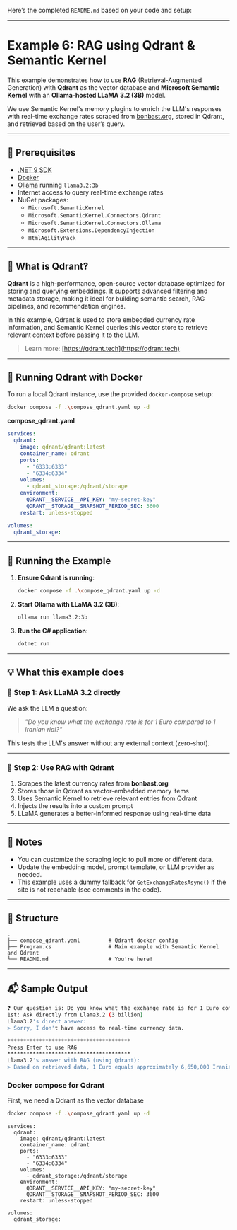 Here’s the completed `README.md` based on your code and setup:

---

# Example 6: RAG using Qdrant & Semantic Kernel

This example demonstrates how to use **RAG** (Retrieval-Augmented Generation) with **Qdrant** as the vector database and **Microsoft Semantic Kernel** with an **Ollama-hosted LLaMA 3.2 (3B)** model.

We use Semantic Kernel's memory plugins to enrich the LLM's responses with real-time exchange rates scraped from [bonbast.org](https://bonbast.org), stored in Qdrant, and retrieved based on the user’s query.

---

## 🔧 Prerequisites

- [.NET 9 SDK](https://dotnet.microsoft.com/en-us/download)
- [Docker](https://www.docker.com/)
- [Ollama](https://ollama.com/) running `llama3.2:3b`
- Internet access to query real-time exchange rates
- NuGet packages:
  - `Microsoft.SemanticKernel`
  - `Microsoft.SemanticKernel.Connectors.Qdrant`
  - `Microsoft.SemanticKernel.Connectors.Ollama`
  - `Microsoft.Extensions.DependencyInjection`
  - `HtmlAgilityPack`

---

## 🧠 What is Qdrant?

**Qdrant** is a high-performance, open-source vector database optimized for storing and querying embeddings. It supports advanced filtering and metadata storage, making it ideal for building semantic search, RAG pipelines, and recommendation engines.

In this example, Qdrant is used to store embedded currency rate information, and Semantic Kernel queries this vector store to retrieve relevant context before passing it to the LLM.

> Learn more: [https://qdrant.tech](https://qdrant.tech)

---

## 🐳 Running Qdrant with Docker

To run a local Qdrant instance, use the provided `docker-compose` setup:

```bash
docker compose -f .\compose_qdrant.yaml up -d
```

**compose_qdrant.yaml**
```yaml
services:
  qdrant:
    image: qdrant/qdrant:latest
    container_name: qdrant
    ports:
      - "6333:6333"
      - "6334:6334"
    volumes:
      - qdrant_storage:/qdrant/storage
    environment:
      QDRANT__SERVICE__API_KEY: "my-secret-key" 
      QDRANT__STORAGE__SNAPSHOT_PERIOD_SEC: 3600
    restart: unless-stopped

volumes:
  qdrant_storage:
```

---

## 🚀 Running the Example

1. **Ensure Qdrant is running**:
   ```bash
   docker compose -f .\compose_qdrant.yaml up -d
   ```

2. **Start Ollama with LLaMA 3.2 (3B)**:
   ```bash
   ollama run llama3.2:3b
   ```

3. **Run the C# application**:
   ```bash
   dotnet run
   ```

---

## 💡 What this example does

### 🔹 Step 1: Ask LLaMA 3.2 directly
We ask the LLM a question:
> _"Do you know what the exchange rate is for 1 Euro compared to 1 Iranian rial?"_

This tests the LLM's answer without any external context (zero-shot).

---

### 🔹 Step 2: Use RAG with Qdrant
1. Scrapes the latest currency rates from **bonbast.org**
2. Stores those in Qdrant as vector-embedded memory items
3. Uses Semantic Kernel to retrieve relevant entries from Qdrant
4. Injects the results into a custom prompt
5. LLaMA generates a better-informed response using real-time data

---

## 📎 Notes

- You can customize the scraping logic to pull more or different data.
- Update the embedding model, prompt template, or LLM provider as needed.
- This example uses a dummy fallback for `GetExchangeRatesAsync()` if the site is not reachable (see comments in the code).

---

## 📂 Structure

```
.
├── compose_qdrant.yaml         # Qdrant docker config
├── Program.cs                  # Main example with Semantic Kernel and Qdrant
└── README.md                   # You're here!
```

---

## 📬 Sample Output

```bash
❓ Our question is: Do you know what the exchange rate is for 1 Euro compared to 1 Iranian rial?
1st: Ask directly from Llama3.2 (3 billion)
Llama3.2's direct answer:
> Sorry, I don't have access to real-time currency data.

***************************************
Press Enter to use RAG
***************************************
Llama3.2's answer with RAG (using Qdrant):
> Based on retrieved data, 1 Euro equals approximately 6,650,000 Iranian Rials. Source: bonbast.org. Last update: 2025/04/03 14:25:00.
```



###

### Docker compose for Qdrant 
First, we need a Qdrant as the vector database

```bash
docker compose -f .\compose_qdrant.yaml up -d
```

```
services:
  qdrant:
    image: qdrant/qdrant:latest
    container_name: qdrant
    ports:
      - "6333:6333"
      - "6334:6334"
    volumes:
      - qdrant_storage:/qdrant/storage
    environment:
      QDRANT__SERVICE__API_KEY: "my-secret-key" 
      QDRANT__STORAGE__SNAPSHOT_PERIOD_SEC: 3600
    restart: unless-stopped

volumes:
  qdrant_storage:
```